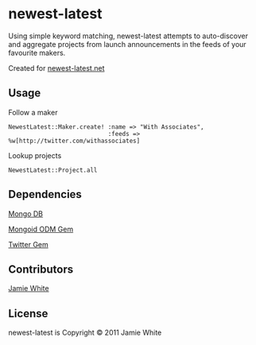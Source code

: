 newest-latest
=============

Using simple keyword matching, newest-latest attempts to auto-discover and
aggregate projects from launch announcements in the feeds of your
favourite makers.

Created for [newest-latest.net](http://newest-latest.net/)

Usage
-----

Follow a maker

    NewestLatest::Maker.create! :name => "With Associates",
                                :feeds => %w[http://twitter.com/withassociates]

Lookup projects

    NewestLatest::Project.all

Dependencies
------------

[Mongo DB](http://www.mongodb.org/)

[Mongoid ODM Gem](http://mongoid.org/)

[Twitter Gem](http://github.com/jnunemaker/twitter)

Contributors
------------

[Jamie White](http://jgwhite.co.uk/)

License
-------

newest-latest is Copyright &copy; 2011 Jamie White
